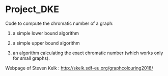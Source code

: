 # Project_DKE
Code to compute the chromatic number of a graph: 

1) a simple lower bound algorithm
 
2) a simple upper  bound algorithm
 
3) an algorithm calculating the exact chromatic number (which works only for small graphs).




Webpage of Steven Kelk : http://skelk.sdf-eu.org/graphcolouring2018/